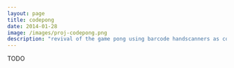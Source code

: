 ```yaml
---
layout: page
title: codepong
date: 2014-01-28
image: /images/proj-codepong.png
description: "revival of the game pong using barcode handscanners as controllers"
---
```


TODO
